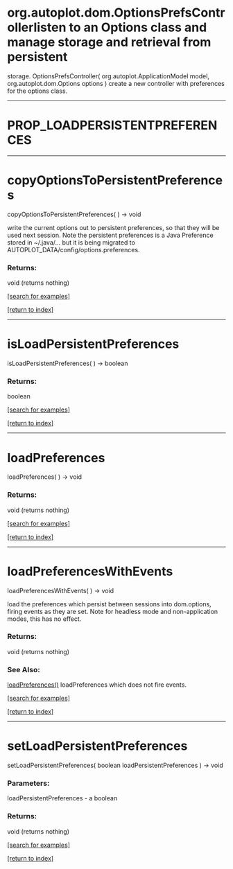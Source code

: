 # org.autoplot.dom.OptionsPrefsControllerlisten to an Options class and manage storage and retrieval from persistent
 storage.
OptionsPrefsController( org.autoplot.ApplicationModel model, org.autoplot.dom.Options options )
create a new controller with preferences for the options class.

***
<a name="PROP_LOADPERSISTENTPREFERENCES"></a>
# PROP_LOADPERSISTENTPREFERENCES



***
<a name="copyOptionsToPersistentPreferences"></a>
# copyOptionsToPersistentPreferences
copyOptionsToPersistentPreferences(  ) &rarr; void

write the current options out to persistent preferences, so that they will
 be used next session.  Note the persistent preferences is a Java Preference
 stored in ~/.java/... but it is being migrated to
 AUTOPLOT_DATA/config/options.preferences.

### Returns:
void (returns nothing)


<a href="https://github.com/autoplot/dev/search?q=copyOptionsToPersistentPreferences&unscoped_q=copyOptionsToPersistentPreferences">[search for examples]</a>

<a href="https://github.com/autoplot/documentation/blob/master/javadoc/index-all.md">[return to index]</a>

***
<a name="isLoadPersistentPreferences"></a>
# isLoadPersistentPreferences
isLoadPersistentPreferences(  ) &rarr; boolean



### Returns:
boolean


<a href="https://github.com/autoplot/dev/search?q=isLoadPersistentPreferences&unscoped_q=isLoadPersistentPreferences">[search for examples]</a>

<a href="https://github.com/autoplot/documentation/blob/master/javadoc/index-all.md">[return to index]</a>

***
<a name="loadPreferences"></a>
# loadPreferences
loadPreferences(  ) &rarr; void



### Returns:
void (returns nothing)


<a href="https://github.com/autoplot/dev/search?q=loadPreferences&unscoped_q=loadPreferences">[search for examples]</a>

<a href="https://github.com/autoplot/documentation/blob/master/javadoc/index-all.md">[return to index]</a>

***
<a name="loadPreferencesWithEvents"></a>
# loadPreferencesWithEvents
loadPreferencesWithEvents(  ) &rarr; void

load the preferences which persist between sessions into dom.options, 
 firing events as they are set.  Note for headless mode and non-application
 modes, this has no effect.

### Returns:
void (returns nothing)

### See Also:
<a href='#loadPreferences'>loadPreferences()</a> loadPreferences which does not fire events.<br>

<a href="https://github.com/autoplot/dev/search?q=loadPreferencesWithEvents&unscoped_q=loadPreferencesWithEvents">[search for examples]</a>

<a href="https://github.com/autoplot/documentation/blob/master/javadoc/index-all.md">[return to index]</a>

***
<a name="setLoadPersistentPreferences"></a>
# setLoadPersistentPreferences
setLoadPersistentPreferences( boolean loadPersistentPreferences ) &rarr; void



### Parameters:
loadPersistentPreferences - a boolean

### Returns:
void (returns nothing)


<a href="https://github.com/autoplot/dev/search?q=setLoadPersistentPreferences&unscoped_q=setLoadPersistentPreferences">[search for examples]</a>

<a href="https://github.com/autoplot/documentation/blob/master/javadoc/index-all.md">[return to index]</a>


